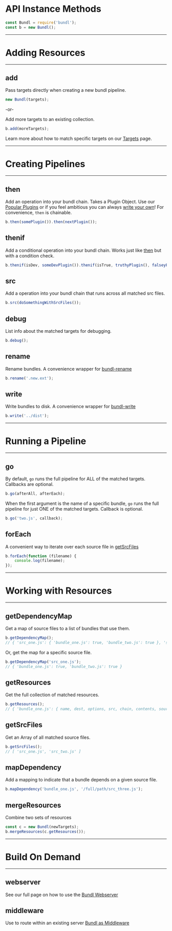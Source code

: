 # API Instance Methods
```js
const Bundl = require('bundl');
const b = new Bundl();
```

---
# Adding Resources
---

## add
Pass targets directly when creating a new bundl pipeline.
```js
new Bundl(targets);
```

-or-

Add more targets to an existing collection.
```js
b.add(moreTargets);
```

Learn more about how to match specific targets on our [Targets](TARGETS.md) page.

---
# Creating Pipelines
---

## then
Add an operation into your bundl chain. Takes a Plugin Object. Use our [Popular Plugins](PLUGINS.md#popular-plugins) or if you feel ambitious you can always [write your own](PLUGINS.md#writing-your-own-plugin)! For convenience, `then` is chainable.
```js
b.then(somePlugin()).then(nextPlugin());
```

## thenif
Add a conditional operation into your bundl chain. Works just like [then](#then) but with a condition check.
```js
b.thenif(isDev, someDevPlugin()).thenif(isTrue, truthyPlugin(), falseyPlugin());
```

## src
Add a operation into your bundl chain that runs across all matched src files.
```js
b.src(doSomethingWithSrcFiles());
```

## debug
List info about the matched targets for debugging.
```js
b.debug();
```

## rename
Rename bundles. A convenience wrapper for [bundl-rename](https://github.com/seebigs/bundl-rename)
```js
b.rename('.new.ext');
```

## write
Write bundles to disk. A convenience wrapper for [bundl-write](https://github.com/seebigs/bundl-write)
```js
b.write('../dist');
```

---
# Running a Pipeline
---

## go
By default, `go` runs the full pipeline for ALL of the matched targets. Callbacks are optional.
```js
b.go(afterAll, afterEach);
```
When the first argument is the name of a specific bundle, `go` runs the full pipeline for just ONE of the matched targets. Callback is optional.
```js
b.go('two.js', callback);
```

## forEach
A convenient way to iterate over each source file in [getSrcFiles](#getsrcfiles)
```js
b.forEach(function (filename) {
    console.log(filename);
});
```

---
# Working with Resources
---

## getDependencyMap
Get a map of source files to a list of bundles that use them.
```js
b.getDependencyMap();
// { 'src_one.js': { 'bundle_one.js': true, 'bundle_two.js': true }, 'src_two.js': {'bundle_two.js': true } }
```
Or, get the map for a specific source file.
```js
b.getDependencyMap('src_one.js');
// { 'bundle_one.js': true, 'bundle_two.js': true }
```

## getResources
Get the full collection of matched resources.
```js
b.getResources();
// { 'bundle_one.js': { name, dest, options, src, chain, contents, sourcemaps, changed }, 'bundle_two.js': ... }
```

## getSrcFiles
Get an Array of all matched source files.
```js
b.getSrcFiles();
// [ 'src_one.js', 'src_two.js' ]
```

## mapDependency
Add a mapping to indicate that a bundle depends on a given source file.
```js
b.mapDependency('bundle_one.js', '/full/path/src_three.js');
```

## mergeResources
Combine two sets of resources
```js
const c = new Bundl(newTargets);
b.mergeResources(c.getResources());
```

---
# Build On Demand
---

## webserver
See our full page on how to use the [Bundl Webserver](BUILD_ON_DEMAND.md)

## middleware
Use to route within an existing server [Bundl as Middleware](BUILD_ON_DEMAND.md#use-as-middleware)
